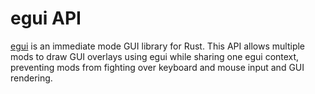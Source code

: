 # egui API
[egui](https://github.com/emilk/egui) is an immediate mode GUI library for Rust. This API allows multiple mods to draw GUI overlays using egui while sharing one egui context, preventing mods from fighting over keyboard and mouse input and GUI rendering.